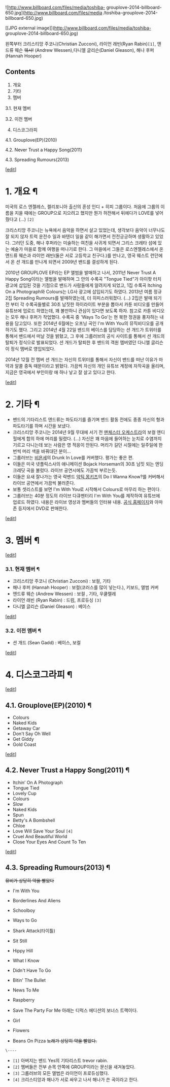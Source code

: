 ![http://www.billboard.com/files/media/toshiba-
grouplove-2014-billboard-650.jpg](http://www.billboard.com/files/media
/toshiba-grouplove-2014-billboard-650.jpg)

[[JPG external image]](http://www.billboard.com/files/media/toshiba-
grouplove-2014-billboard-650.jpg)

  
왼쪽부터 크리스티앙 주코니(Christian Zucconi), 라이언 래빈(Ryan Rabin)`[1]`, 앤드류 웨슨
<del>웨시!</del> (Andrew Wessen),다니엘 글리슨(Daniel Gleason), 해나 후퍼(Hannah Hooper)  

## Contents

    

1. 개요 
2. 기타 
3. 멤버 
    

3.1. 현재 멤버

3.2. 이전 멤버

4. 디스코그라피 
    

4.1. Grouplove(EP)(2010)

4.2. Never Trust a Happy Song(2011)

4.3. Spreading Rumours(2013)

[[edit](http://rigvedawiki.net/r1/wiki.php/Grouplove?action=edit&section=1)]

# 1. 개요 ¶

미국의 로스 엔젤레스, 켈리포니아 출신의 혼성 인디 + 히피 그룹이다. 처음에 그룹의 이름을 지을 때에는 GROUP으로 지으려고 했지만 뭔가
허전해서 뒤에다가 LOVE를 넣어줬다고 (...) `[2]`

  

크리스티앙 주코니는 뉴욕에서 음악을 하면서 살고 있었는데, 생각보다 음악이 너무나도 잘 되지 않자 트럭 운전수 일과 바텐더 일을 같이
해가면서 전전긍긍하며 생활하고 있었다. 그러던 도중, 해나 후퍼라는 미술하는 여친을 사귀게 되면서 그리스 크레타 섬에 있는 예술가 마을로
함께 여행을 떠나기로 한다. 그 마을에서 그들은 로스엔젤레스에서 온 앤드류 웨슨과 라이언 래빈(둘은 서로 고등학교 친구다.)를 만나고, 영국
웨스트 런던에서 온 션 개드를 만나게 되면서 2009년 밴드를 결성하게 된다.

  

2010년 GROUPLOVE EP라는 EP 앨범을 발매하고 나서, 2011년 Never Trust A Happy Song이라는 앨범을
발매하며 그 안의 수록곡 "Tongue Tied"가 아이팟 터치 광고에 삽입된 것을 기점으로 밴드가 사람들에게 알려지게 되었고, 1집 수록곡
Itching On a Photograph와 Colours는 LG사 광고에 삽입되기도 하였다. 2013년 여름 정규 2집 Spreading
Rumours를 발매하였는데, 더 히피스러워졌다. (...) 2집은 발매 되기 전 부터 각 수록곡들별로 30초 남짓한 하이라이트 부분을
뽑아서 카툰 비디오를 만들어 유튜브에 업로드 하였는데, 꽤 볼만하니 관심이 있다면 보도록 하자. 참고로 카툰 비디오는 모두 해나 후퍼가
작업했다. 수록곡 중 'Ways To Go'는 현 북한 정권을 풍자하는 내용을 담고있다. 또한 2014년 6월에는 오프닝 곡인 I'm
With You의 뮤직비디오를 공개하기도 했다. 그리고 2014년 4월 22일 밴드의 베이스를 담당하는 션 개드가 트위터를 통해서 밴드에서
떠날 것을 밝혔고, 그 후에 그룹러브의 공식 사이트를 통해서 션 개드의 탈퇴가 정식으로 발표되었다. 션 개드가 탈퇴한 후 밴드의 객원
멤버였던 다니엘 글리슨이 정식 멤버로 영입되었다.

  

2014년 12월 전 멤버 션 개드는 자신의 트위터를 통해서 자신이 밴드를 떠난 이유가 마약과 알콜 중독 때문이라고 밝혔다. 가끔씩 자신의
개인 유튜브 계정에 자작곡을 올리며, 지금은 영국에서 부인이랑 애 하나 낳고 잘 살고 있다고 한다.

  

[[edit](http://rigvedawiki.net/r1/wiki.php/Grouplove?action=edit&section=2)]

# 2. 기타 ¶

  * 밴드의 기타리스트 앤드류는 파도타기를 즐기며 밴드 활동 전에도 종종 자신의 형과 파도타기를 하며 시간을 보냈다.
  * 크리스티앙 주코니는 2014년 9월 무대에 서기 전 [맨체스터 오케스트라](%EB%A7%A8%EC%B2%B4%EC%8A%A4%ED%84%B0%20%EC%98%A4%EC%BC%80%EC%8A%A4%ED%8A%B8%EB%9D%BC.md)의 보컬 앤디 헐에게 합의 하에 머리를 밀렸다. (...) 자신은 꽤 마음에 들어하는 눈치로 수염까지 기르고 다니는데 보는 사람은 영 적응이 안된다. 머리가 길던 시절에는 일주일에 한번씩 머리 색을 바꿔대던 분이...
  * 그룹러브는 [비욘세](%EB%B9%84%EC%9A%98%EC%84%B8.md)의 Drunk In Love를 커버했다. 평가는 좋은 편.
  * 이들은 미국 넷플릭스사의 애니메이션 Bojack Horseman의 30초 남짓 되는 엔딩 크레딧 곡을 불렀다. 라이브 공연시에도 가끔씩 부르는듯.
  * 이들은 요새 잘나가는 영국 락밴드 [악틱 몽키즈](%EC%95%85%ED%8B%B1%20%EB%AA%BD%ED%82%A4%EC%A6%88.md)의 Do I Wanna Know?를 커버해서 라이브 공연에서 가끔씩 불러준다.
  * 보통 셋리스트를 보면 I'm With You로 시작해서 Colours로 마무리 하는 편이다. 
  * 그룹러브는 40분 정도의 라이브 다큐멘터리 I'm With You를 제작하여 유튜브에 업로드 하였다. 내용은 라이브 영상과 멤버들의 인터뷰 내용. [공식 홈페이지](https://www.grouplovemusic.com/)와 아마존 등지에서 DVD로 판매한다.  

[[edit](http://rigvedawiki.net/r1/wiki.php/Grouplove?action=edit&section=3)]

# 3. 멤버 ¶

[[edit](http://rigvedawiki.net/r1/wiki.php/Grouplove?action=edit&section=4)]

### 3.1. 현재 멤버 ¶

  * 크리스티앙 주코니 (Christian Zucconi) : 보컬, 기타
  * 해나 후퍼 (Hannah Hooper) : 보컬(코러스를 많이 넣는다.), 키보드, 앨범 커버
  * 앤드류 웨슨 (Andrew Wessen) : 보컬 , 기타, 우쿨렐레 
  * 라이언 래빈 (Ryan Rabin) : 드럼, 프로듀싱 `[3]`
  * 다니엘 글리슨 (Daniel Gleason) : 베이스  

[[edit](http://rigvedawiki.net/r1/wiki.php/Grouplove?action=edit&section=5)]

### 3.2. 이전 멤버 ¶

  * 션 개드 (Sean Gadd) : 베이스, 보컬  

[[edit](http://rigvedawiki.net/r1/wiki.php/Grouplove?action=edit&section=6)]

# 4. 디스코그라피 ¶

[[edit](http://rigvedawiki.net/r1/wiki.php/Grouplove?action=edit&section=7)]

## 4.1. Grouplove(EP)(2010) ¶

  

  * Colours
  * Naked Kids
  * Getaway Car
  * Don't Say Oh Well
  * Get Giddy
  * Gold Coast

[[edit](http://rigvedawiki.net/r1/wiki.php/Grouplove?action=edit&section=8)]

## 4.2. Never Trust a Happy Song(2011) ¶

  

  * Itchin’ On A Photograph 
  * Tongue Tied 
  * Lovely Cup 
  * Colours
  * Slow 
  * Naked Kids
  * Spun
  * Betty's A Bombshell
  * Chloe 
  * Love Will Save Your Soul `[4]`
  * Cruel And Beautiful World
  * Close Your Eyes And Count To Ten

[[edit](http://rigvedawiki.net/r1/wiki.php/Grouplove?action=edit&section=9)]

## 4.3. Spreading Rumours(2013) ¶

  

<del>뮤비가 상당히 약을 빨았다</del>  

  * I'm With You
  * Borderlines And Aliens
  * Schoolboy
  * Ways to Go
  * Shark Attack(타이틀)
  * Sit Still
  * Hippy Hill
  * What I Know
  * Didn't Have To Go
  * Bitin' The Bullet
  * News To Me
  * Raspberry
  * Save The Party For Me
아래는 디럭스 에디션의 보너스 트랙이다.  

  * Girl
  * Flowers
  * Beans On Pizza <del>노래가 상당히 약을 빨았다.</del>

`\----`

  * `[1]` 아버지는 밴드 Yes의 기타리스트 trevor rabin.
  * `[2]` 멤버들은 전부 손목 안쪽에 GROUP이라는 문신을 새겨놓았다.
  * `[3]` 그룹러브의 모든 앨범은 라이언이 프로듀싱했다.
  * `[4]` 크리스티앙과 해나가 서로 싸우고 나서 해나가 쓴 곡이라고 한다.

